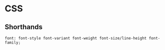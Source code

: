 
# CSS

## Shorthands

    font: font-style font-variant font-weight font-size/line-height font-family;
